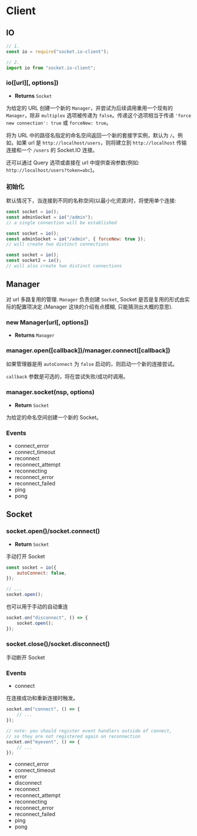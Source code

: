 # Client

## IO

```javascript
// 1.
const io = require("socket.io-client");

// 2.
import io from "socket.io-client";
```

### io([url][, options])

-   **Returns** `Socket`

为给定的 URL 创建一个新的 `Manager`，并尝试为后续调用重用一个现有的 `Manager`，除非 `multiplex` 选项被传递为 `false`。传递这个选项相当于传递 `'force new connection': true` 或 `forceNew: true`。

将为 URL 中的路径名指定的命名空间返回一个新的套接字实例，默认为 `/`。例如，如果 url 是 `http://localhost/users`，则将建立到 `http://localhost` 传输连接和一个 `/users` 的 Socket.IO 连接。

还可以通过 Query 选项或直接在 url 中提供查询参数(例如: `http://localhost/users?token=abc`)。

### 初始化

默认情况下，当连接到不同的名称空间(以最小化资源)时，将使用单个连接:

```javascript
const socket = io();
const adminSocket = io("/admin");
// a single connection will be established

const socket = io();
const adminSocket = io("/admin", { forceNew: true });
// will create two distinct connections

const socket = io();
const socket2 = io();
// will also create two distinct connections
```

## Manager

对 url 多路复用的管理. `Manager` 负责创建 `Socket`, Socket 是否是复用的形式由实际的配置项决定.(Manager 这块的介绍有点模糊, 只能猜测出大概的意思).

### new Manager(url[, options])

-   **Returns** `Manager`

### manager.open([callback])/manager.connect([callback])

如果管理器是用 `autoConnect` 为 `false` 启动的，则启动一个新的连接尝试。

`callback` 参数是可选的，将在尝试失败/成功时调用。

### manager.socket(nsp, options)

-   **Return** `Socket`

为给定的命名空间创建一个新的 Socket。

### Events

-   connect_error
-   connect_timeout
-   reconnect
-   reconnect_attempt
-   reconnecting
-   reconnect_error
-   reconnect_failed
-   ping
-   pong

## Socket

### socket.open()/socket.connect()

-   **Return** `Socket`

手动打开 Socket

```javascript
const socket = io({
    autoConnect: false,
});

// ...
socket.open();
```

也可以用于手动的自动重连

```javascript
socket.on("disconnect", () => {
    socket.open();
});
```

### socket.close()/socket.disconnect()

手动断开 Socket

### Events

-   connect

在连接成功和重新连接时触发。

```javascript
socket.on("connect", () => {
    // ...
});

// note: you should register event handlers outside of connect,
// so they are not registered again on reconnection
socket.on("myevent", () => {
    // ...
});
```

-   connect_error
-   connect_timeout
-   error
-   disconnect
-   reconnect
-   reconnect_attempt
-   reconnecting
-   reconnect_error
-   reconnect_failed
-   ping
-   pong
